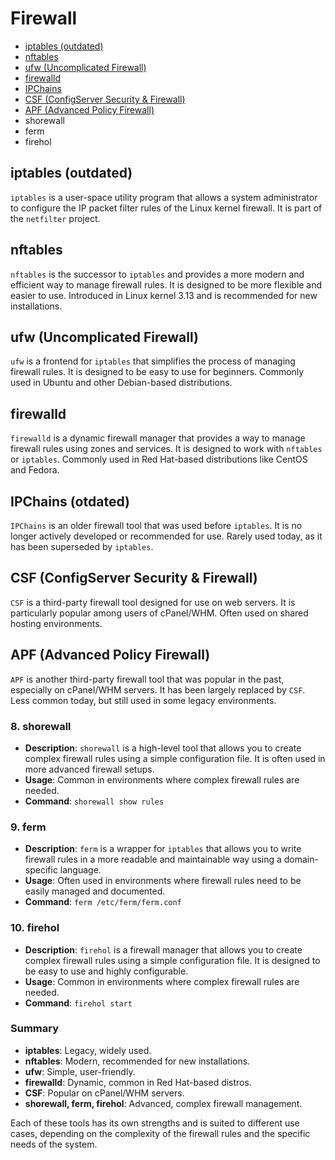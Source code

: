 # Firewall
* [iptables (outdated)](#iptables-outdated)
* [nftables](#nftables)
* [ufw (Uncomplicated Firewall)](#ufw-uncomplicated-firewall)
* [firewalld](#firewalld)
* [IPChains](#ipchains-otdated)
* [CSF (ConfigServer Security & Firewall)](#csf-configserver-security--firewall)
* [APF (Advanced Policy Firewall)](#apf-advanced-policy-firewall)
* shorewall
* ferm
* firehol

## iptables (outdated)
`iptables` is a user-space utility program that allows a system administrator to configure the IP packet filter rules of the Linux kernel firewall. It is part of the `netfilter` project.

## nftables
`nftables` is the successor to `iptables` and provides a more modern and efficient way to manage firewall rules. It is designed to be more flexible and easier to use. Introduced in Linux kernel 3.13 and is recommended for new installations.

## ufw (Uncomplicated Firewall)
`ufw` is a frontend for `iptables` that simplifies the process of managing firewall rules. It is designed to be easy to use for beginners. Commonly used in Ubuntu and other Debian-based distributions.

## firewalld
`firewalld` is a dynamic firewall manager that provides a way to manage firewall rules using zones and services. It is designed to work with `nftables` or `iptables`. Commonly used in Red Hat-based distributions like CentOS and Fedora.

## IPChains (otdated)
`IPChains` is an older firewall tool that was used before `iptables`. It is no longer actively developed or recommended for use. Rarely used today, as it has been superseded by `iptables`.

## CSF (ConfigServer Security & Firewall)
`CSF` is a third-party firewall tool designed for use on web servers. It is particularly popular among users of cPanel/WHM. Often used on shared hosting environments.

## APF (Advanced Policy Firewall)
`APF` is another third-party firewall tool that was popular in the past, especially on cPanel/WHM servers. It has been largely replaced by `CSF`. Less common today, but still used in some legacy environments.

### 8. **shorewall**
   - **Description**: `shorewall` is a high-level tool that allows you to create complex firewall rules using a simple configuration file. It is often used in more advanced firewall setups.
   - **Usage**: Common in environments where complex firewall rules are needed.
   - **Command**: `shorewall show rules`

### 9. **ferm**
   - **Description**: `ferm` is a wrapper for `iptables` that allows you to write firewall rules in a more readable and maintainable way using a domain-specific language.
   - **Usage**: Often used in environments where firewall rules need to be easily managed and documented.
   - **Command**: `ferm /etc/ferm/ferm.conf`

### 10. **firehol**
   - **Description**: `firehol` is a firewall manager that allows you to create complex firewall rules using a simple configuration file. It is designed to be easy to use and highly configurable.
   - **Usage**: Common in environments where complex firewall rules are needed.
   - **Command**: `firehol start`

### Summary
- **iptables**: Legacy, widely used.
- **nftables**: Modern, recommended for new installations.
- **ufw**: Simple, user-friendly.
- **firewalld**: Dynamic, common in Red Hat-based distros.
- **CSF**: Popular on cPanel/WHM servers.
- **shorewall, ferm, firehol**: Advanced, complex firewall management.

Each of these tools has its own strengths and is suited to different use cases, depending on the complexity of the firewall rules and the specific needs of the system.
